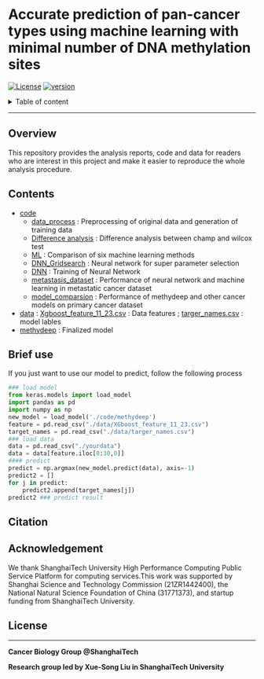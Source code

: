 # **Accurate prediction of pan-cancer types using machine learning with minimal number of DNA methylation sites**

[![License](https://img.shields.io/badge/License-Apache%202.0-blue.svg)](https://opensource.org/licenses/Apache-2.0)
[![version](https://img.shields.io/badge/version-dev-green.svg)](https://shields.io/)

<details>
<summary>Table of content</summary>

## Table of content
   * [Overview](#Overview)
   * [Contents](#Contents)
   * [Citation](#Citation)
   * [Acknowledgement](#Acknowledgement)
   * [LICENSE](#License)

</details>

----

## Overview

This repository provides the analysis reports, code and data for readers who are interest in this project and make it easier to reproduce the whole analysis procedure.

## Contents

* [code](./code) 
  * [data_process](./code/data_process/) : Preprocessing of original data and generation of training data
  * [Difference analysis](./code/Difference-analysis/) : Difference analysis between champ and wilcox test
  * [ML](./code/ML/) : Comparison of six machine learning methods
  * [DNN_Gridsearch](./code/DNN_Gridsearch/) : Neural network for super parameter selection
  * [DNN](./code/DNN/) : Training of Neural Network
  * [metastasis_dataset](./code/metastasis_dataset) : Performance of neural network and machine learning in metastatic cancer dataset
  * [model_comparsion](./code/model_comparsion/) : Performance of methydeep and other cancer models on primary cancer dataset
* [data](./data) : [Xgboost_feature_11_23.csv](https://github.com/XSLiuLab/MethyDeep/blob/main/data/Xgboost_feature_11_23.csv) : Data features ; [targer_names.csv](https://github.com/XSLiuLab/MethyDeep/blob/main/data/targer_names.csv) : model lables
* [methydeep](./code/methydeep/) :  Finalized model

## Brief use

If you just want to use our model to predict, follow the following process

~~~python
### load model
from keras.models import load_model
import pandas as pd
import numpy as np
new_model = load_model('./code/methydeep')
feature = pd.read_csv("./data/XGboost_feature_11_23.csv")
target_names = pd.read_csv("./data/targer_names.csv")
### load data
data = pd.read_csv("./yourdata")
data = data[feature.iloc[0:30,0]]
#### predict
predict = np.argmax(new_model.predict(data), axis=-1)
predict2 = []
for j in predict: 
    predict2.append(target_names[j])
predict2 ### predict result
~~~

## Citation



## Acknowledgement

We thank ShanghaiTech University High Performance Computing Public Service Platform for computing services.This work was supported by Shanghai Science and Technology Commission (21ZR1442400), the National Natural Science Foundation of China (31771373), and startup funding from ShanghaiTech University.

## License

***

**Cancer Biology Group @ShanghaiTech**

**Research group led by Xue-Song Liu in ShanghaiTech University**